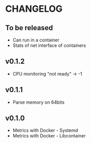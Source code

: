 # CHANGELOG

## To be released

* Can run in a container
* Stats of net interface of containers

## v0.1.2

* CPU monitoring "not ready" -> -1

## v0.1.1

* Parse memory on 64bits

## v0.1.0

* Metrics with Docker - Systemd
* Metrics with Docker - Libcontainer
